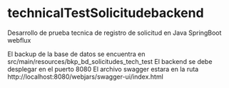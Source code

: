 # technicalTestSolicitudebackend
Desarrollo de prueba tecnica de registro de solicitud en Java SpringBoot webflux

El backup de la base de datos se encuentra en src/main/resources/bkp_bd_solicitudes_tech_test
El backend se debe desplegar en el puerto 8080
El archivo swagger estara en la ruta http://localhost:8080/webjars/swagger-ui/index.html

